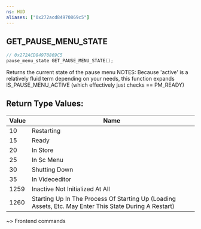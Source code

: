 ```yaml
---
ns: HUD
aliases: ["0x272acd84970869c5"]
---
```

## GET_PAUSE_MENU_STATE

```c
// 0x272ACD84970869C5
pause_menu_state GET_PAUSE_MENU_STATE();
```

Returns the current state of the pause menu NOTES: Because 'active' is a relatively fluid term depending on your needs, this function expands IS_PAUSE_MENU_ACTIVE (which effectively just checks == PM_READY)

## Return Type Values:
| Value | Name |
| --- | --- |
| 10 | Restarting |
| 15 | Ready |
| 20 | In Store |
| 25 | In Sc Menu |
| 30 | Shutting Down |
| 35 | In Videoeditor |
| 1259 | Inactive Not Initialized At All |
| 1260 | Starting Up In The Process Of Starting Up (Loading Assets, Etc. May Enter This State During A Restart) |

~> Frontend commands

